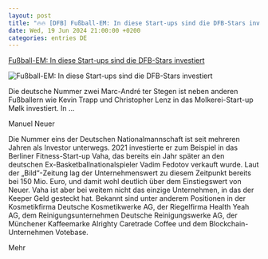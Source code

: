 ```yaml
---
layout: post
title: "🔥🔥 [DFB] Fußball-EM: In diese Start-ups sind die DFB-Stars investiert"
date: Wed, 19 Jun 2024 21:00:00 +0200
categories: entries DE
---
```

[Fußball-EM: In diese Start-ups sind die DFB-Stars investiert](https://www.capital.de/wirtschaft-politik/fussball-em--in-diese-start-ups-sind-die-dfb-stars-investiert-34807476.html)

![Fußball-EM: In diese Start-ups sind die DFB-Stars investiert](https://image.capital.de/34809608/t/4g/v2/w1440/r1.7778/-/imago1046472307h.jpg)

Die deutsche Nummer zwei Marc-André ter Stegen ist neben anderen Fußballern wie Kevin Trapp und Christopher Lenz in das Molkerei-Start-up Mølk investiert. In ...

Manuel Neuer

Die Nummer eins der Deutschen Nationalmannschaft ist seit mehreren Jahren als Investor unterwegs. 2021 investierte er zum Beispiel in das Berliner Fitness-Start-up Vaha, das bereits ein Jahr später an den deutschen Ex-Basketballnationalspieler Vadim Fedotov verkauft wurde. Laut der „Bild“-Zeitung lag der Unternehmenswert zu diesem Zeitpunkt bereits bei 150 Mio. Euro, und damit wohl deutlich über dem Einstiegswert von Neuer. Vaha ist aber bei weitem nicht das einzige Unternehmen, in das der Keeper Geld gesteckt hat. Bekannt sind unter anderem Positionen in der Kosmetikfirma Deutsche Kosmetikwerke AG, der Riegelfirma Health Yeah AG, dem Reinigungsunternehmen Deutsche Reinigungswerke AG, der Münchener Kaffeemarke Alrighty Caretrade Coffee und dem Blockchain-Unternehmen Votebase.

Mehr

